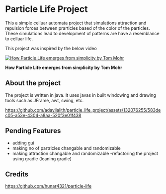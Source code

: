 # Particle Life Project

This a simple celluar automata project that simulations attraction and repulsion forces between prarticles based of the color of the particles. These simulations lead to development of patterns are have a resemblance to celluar life.

This project was inspired by the below video

[![How Particle Life emerges from simplicity by Tom Mohr](https://i.ytimg.com/vi/p4YirERTVF0/hq720.jpg?sqp=-oaymwEcCNAFEJQDSFXyq4qpAw4IARUAAIhCGAFwAcABBg==&rs=AOn4CLCLTrOtvuM_uXy5R-U2x-_d2UfPpQ)](https://www.youtube.com/watch?v=p4YirERTVF0)
<p><strong>How Particle Life emerges from simplicity by Tom Mohr</strong></p>


## About the project
The project is written in java. It uses javas in built windowing and drawing tools such as JFrame, awt, swing, etc.


https://github.com/adavilalith/particle_life_project/assets/132076255/583dec05-a53e-4304-a8aa-520f3e01f438



## Pending Features
- adding gui
- making no of partricles changable and randomizable
- making  attraction changable and randomizable
-refactoring the project using gradle (leaning gradle)
  
## Credits
https://github.com/hunar4321/particle-life
